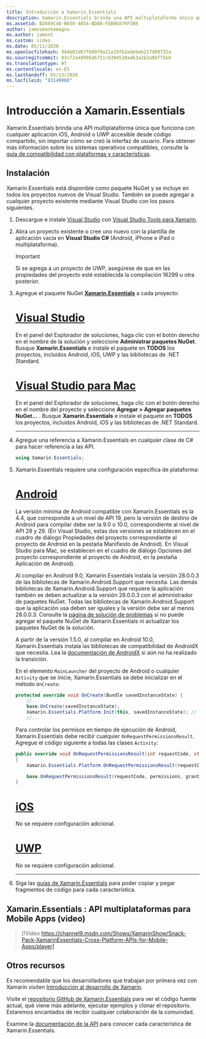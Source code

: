 ```yaml
---
title: Introducción a Xamarin.Essentials
description: Xamarin.Essentials brinda una API multiplataforma única que funciona con cualquier aplicación iOS, Android o UWP accesible desde código compartido, sin importar cómo se creó la interfaz de usuario.
ms.assetid: B2669C48-B659-4854-BD80-FEB0E876F5B9
author: jamesmontemagno
ms.author: jamont
ms.custom: video
ms.date: 05/11/2020
ms.openlocfilehash: 944b01d67fb09f9a21a19fb2ede9eb217d89732a
ms.sourcegitcommit: 83cf2a4d99546751c6394510a463a2b2a8bf75b8
ms.translationtype: HT
ms.contentlocale: es-ES
ms.lasthandoff: 05/13/2020
ms.locfileid: "83149988"
---
```

# <a name="get-started-with-xamarinessentials"></a>Introducción a Xamarin.Essentials

Xamarin.Essentials brinda una API multiplataforma única que funciona con cualquier aplicación iOS, Android o UWP accesible desde código compartido, sin importar cómo se creó la interfaz de usuario. Para obtener más información sobre los sistemas operativos compatibles, consulte la [guía de compatibilidad con plataformas y características](platform-feature-support.md).

## <a name="installation"></a>Instalación

Xamarin.Essentials está disponible como paquete NuGet y se incluye en todos los proyectos nuevos de Visual Studio. También se puede agregar a cualquier proyecto existente mediante Visual Studio con los pasos siguientes.

1. Descargue e instale [Visual Studio](https://visualstudio.microsoft.com/) con [Visual Studio Tools para Xamarin](~/get-started/installation/index.md).

2. Abra un proyecto existente o cree uno nuevo con la plantilla de aplicación vacía en **Visual Studio C#** (Android, iPhone e iPad o multiplataforma).

    > [!IMPORTANT]
    > Si se agrega a un proyecto de UWP, asegúrese de que en las propiedades del proyecto esté establecida la compilación 16299 u otra posterior.

3. Agregue el paquete NuGet [**Xamarin.Essentials**](https://www.nuget.org/packages/Xamarin.Essentials/) a cada proyecto:

    <!--markdownlint-disable MD023 -->
    # <a name="visual-studio"></a>[Visual Studio](#tab/windows)

    En el panel del Explorador de soluciones, haga clic con el botón derecho en el nombre de la solución y seleccione **Administrar paquetes NuGet**. Busque **Xamarin.Essentials** e instale el paquete en **TODOS** los proyectos, incluidos Android, iOS, UWP y las bibliotecas de .NET Standard.

    # <a name="visual-studio-for-mac"></a>[Visual Studio para Mac](#tab/macos)

    En el panel del Explorador de soluciones, haga clic con el botón derecho en el nombre del proyecto y seleccione **Agregar > Agregar paquetes NuGet...** . Busque **Xamarin.Essentials** e instale el paquete en **TODOS** los proyectos, incluidos Android, iOS y las bibliotecas de .NET Standard.

    -----

4. Agregue una referencia a Xamarin.Essentials en cualquier clase de C# para hacer referencia a las API.

    ```csharp
    using Xamarin.Essentials;
    ```

5. Xamarin.Essentials requiere una configuración específica de plataforma:

    # <a name="android"></a>[Android](#tab/android)

    La versión mínima de Android compatible con Xamarin.Essentials es la 4.4, que corresponde a un nivel de API 19, pero la versión de destino de Android para compilar debe ser la 9.0 o 10.0, correspondiente al nivel de API 28 y 29. (En Visual Studio, estas dos versiones se establecen en el cuadro de diálogo Propiedades del proyecto correspondiente al proyecto de Android en la pestaña Manifiesto de Android). En Visual Studio para Mac, se establecen en el cuadro de diálogo Opciones del proyecto correspondiente al proyecto de Android, en la pestaña Aplicación de Android).

    Al compilar en Android 9.0, Xamarin.Essentials instala la versión 28.0.0.3 de las bibliotecas de Xamarin.Android.Support que necesita. Las demás bibliotecas de Xamarin.Android.Support que requiere la aplicación también se deben actualizar a la versión 28.0.0.3 con el administrador de paquetes NuGet. Todas las bibliotecas de Xamarin.Android.Support que la aplicación usa deben ser iguales y la versión debe ser al menos 28.0.0.3. Consulte la [página de solución de problemas](troubleshooting.md) si no puede agregar el paquete NuGet de Xamarin.Essentials ni actualizar los paquetes NuGet de la solución.

    A partir de la versión 1.5.0, al compilar en Android 10.0, Xamarin.Essentials instala las bibliotecas de compatibilidad de AndroidX que necesita. Lea la [documentación de AndroidX](https://docs.microsoft.com/xamarin/android/platform/androidx) si aún no ha realizado la transición.

    En el elemento `MainLauncher` del proyecto de Android o cualquier `Activity` que se inicie, Xamarin.Essentials se debe inicializar en el método `OnCreate`:

    ```csharp
    protected override void OnCreate(Bundle savedInstanceState) {
        //...
        base.OnCreate(savedInstanceState);
        Xamarin.Essentials.Platform.Init(this, savedInstanceState); // add this line to your code, it may also be called: bundle
        //...
    ```

    Para controlar los permisos en tiempo de ejecución de Android, Xamarin.Essentials debe recibir cualquier `OnRequestPermissionsResult`. Agregue el código siguiente a todas las clases `Activity`:

    ```csharp
    public override void OnRequestPermissionsResult(int requestCode, string[] permissions, Android.Content.PM.Permission[] grantResults)
    {
        Xamarin.Essentials.Platform.OnRequestPermissionsResult(requestCode, permissions, grantResults);

        base.OnRequestPermissionsResult(requestCode, permissions, grantResults);
    }
    ```

    # <a name="ios"></a>[iOS](#tab/ios)

    No se requiere configuración adicional.

    # <a name="uwp"></a>[UWP](#tab/uwp)

    No se requiere configuración adicional.

    -----

6. Siga las [guías de Xamarin.Essentials](index.md) para poder copiar y pegar fragmentos de código para cada característica.

## <a name="xamarinessentials---cross-platform-apis-for-mobile-apps-video"></a>Xamarin.Essentials : API multiplataformas para Mobile Apps (video)

> [!Video https://channel9.msdn.com/Shows/XamarinShow/Snack-Pack-XamarinEssentials-Cross-Platform-APIs-for-Mobile-Apps/player]

## <a name="other-resources"></a>Otros recursos

Es recomendable que los desarrolladores que trabajan por primera vez con Xamarin visiten [Introducción al desarrollo de Xamarin](~/cross-platform/getting-started/index.md).

Visite el [repositorio GitHub de Xamarin.Essentials](https://github.com/xamarin/Essentials) para ver el código fuente actual, qué viene más adelante, ejecutar ejemplos y clonar el repositorio. Estaremos encantados de recibir cualquier colaboración de la comunidad.

Examine la [documentación de la API](xref:Xamarin.Essentials) para conocer cada característica de Xamarin.Essentials.
